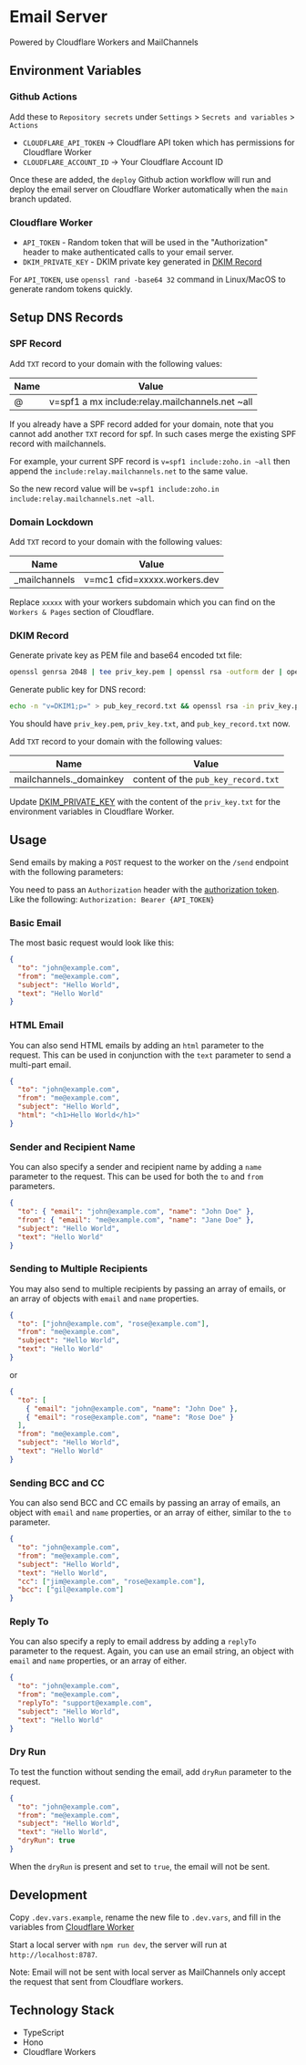# Email Server

Powered by Cloudflare Workers and MailChannels

## Environment Variables

### Github Actions

Add these to `Repository secrets` under `Settings` > `Secrets and variables` > `Actions`

- `CLOUDFLARE_API_TOKEN` -> Cloudflare API token which has permissions for Cloudflare Worker
- `CLOUDFLARE_ACCOUNT_ID` -> Your Cloudflare Account ID

Once these are added, the `deploy` Github action workflow will run and deploy the email server on Cloudflare Worker automatically when the `main` branch updated.

### Cloudflare Worker

- `API_TOKEN` - Random token that will be used in the "Authorization" header to make authenticated calls to your email server.
- `DKIM_PRIVATE_KEY` - DKIM private key generated in [DKIM Record](#dkim-record)

For `API_TOKEN`, use `openssl rand -base64 32` command in Linux/MacOS to generate random tokens quickly.

## Setup DNS Records

### SPF Record

Add `TXT` record to your domain with the following values:

| Name | Value                                           |
| ---- | ----------------------------------------------- |
| @    | v=spf1 a mx include:relay.mailchannels.net ~all |

If you already have a SPF record added for your domain, note that you cannot add another `TXT` record for spf. In such cases merge the existing SPF record with mailchannels.

For example, your current SPF record is `v=spf1 include:zoho.in ~all` then append the `include:relay.mailchannels.net` to the same value.

So the new record value will be `v=spf1 include:zoho.in include:relay.mailchannels.net ~all`.

### Domain Lockdown

Add `TXT` record to your domain with the following values:

| Name           | Value                        |
| -------------- | ---------------------------- |
| \_mailchannels | v=mc1 cfid=xxxxx.workers.dev |

Replace `xxxxx` with your workers subdomain which you can find on the `Workers & Pages` section of Cloudflare.

### DKIM Record

Generate private key as PEM file and base64 encoded txt file:

```sh
openssl genrsa 2048 | tee priv_key.pem | openssl rsa -outform der | openssl base64 -A > priv_key.txt
```

Generate public key for DNS record:

```sh
echo -n "v=DKIM1;p=" > pub_key_record.txt && openssl rsa -in priv_key.pem -pubout -outform der | openssl base64 -A >> pub_key_record.txt
```

You should have `priv_key.pem`, `priv_key.txt`, and `pub_key_record.txt` now.

Add `TXT` record to your domain with the following values:

| Name                     | Value                               |
| ------------------------ | ----------------------------------- |
| mailchannels.\_domainkey | content of the `pub_key_record.txt` |

Update [DKIM_PRIVATE_KEY](#cloudflare-worker) with the content of the `priv_key.txt` for the environment variables in Cloudflare Worker.

## Usage

Send emails by making a `POST` request to the worker on the `/send` endpoint with the following parameters:

You need to pass an `Authorization` header with the [authorization token](#cloudflare-worker). Like the following: `Authorization: Bearer {API_TOKEN}`

### Basic Email

The most basic request would look like this:

```json
{
  "to": "john@example.com",
  "from": "me@example.com",
  "subject": "Hello World",
  "text": "Hello World"
}
```

### HTML Email

You can also send HTML emails by adding an `html` parameter to the request. This can be used in conjunction with the `text` parameter to send a multi-part email.

```json
{
  "to": "john@example.com",
  "from": "me@example.com",
  "subject": "Hello World",
  "html": "<h1>Hello World</h1>"
}
```

### Sender and Recipient Name

You can also specify a sender and recipient name by adding a `name` parameter to the request. This can be used for both the `to` and `from` parameters.

```json
{
  "to": { "email": "john@example.com", "name": "John Doe" },
  "from": { "email": "me@example.com", "name": "Jane Doe" },
  "subject": "Hello World",
  "text": "Hello World"
}
```

### Sending to Multiple Recipients

You may also send to multiple recipients by passing an array of emails, or an array of objects with `email` and `name` properties.

```json
{
  "to": ["john@example.com", "rose@example.com"],
  "from": "me@example.com",
  "subject": "Hello World",
  "text": "Hello World"
}
```

or

```json
{
  "to": [
    { "email": "john@example.com", "name": "John Doe" },
    { "email": "rose@example.com", "name": "Rose Doe" }
  ],
  "from": "me@example.com",
  "subject": "Hello World",
  "text": "Hello World"
}
```

### Sending BCC and CC

You can also send BCC and CC emails by passing an array of emails, an object with `email` and `name` properties, or an array of either, similar to the `to` parameter.

```json
{
  "to": "john@example.com",
  "from": "me@example.com",
  "subject": "Hello World",
  "text": "Hello World",
  "cc": ["jim@example.com", "rose@example.com"],
  "bcc": ["gil@example.com"]
}
```

### Reply To

You can also specify a reply to email address by adding a `replyTo` parameter to the request. Again, you can use an email string, an object with `email` and `name` properties, or an array of either.

```json
{
  "to": "john@example.com",
  "from": "me@example.com",
  "replyTo": "support@example.com",
  "subject": "Hello World",
  "text": "Hello World"
}
```

### Dry Run

To test the function without sending the email, add `dryRun` parameter to the request.

```json
{
  "to": "john@example.com",
  "from": "me@example.com",
  "subject": "Hello World",
  "text": "Hello World",
  "dryRun": true
}
```

When the `dryRun` is present and set to `true`, the email will not be sent.

## Development

Copy `.dev.vars.example`, rename the new file to `.dev.vars`, and fill in the variables from [Cloudflare Worker](#cloudflare-worker)

Start a local server with `npm run dev`, the server will run at `http://localhost:8787`.

Note: Email will not be sent with local server as MailChannels only accept the request that sent from Cloudflare workers.

## Technology Stack

- TypeScript
- Hono
- Cloudflare Workers

